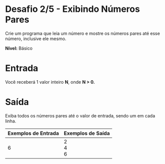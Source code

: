 # **Desafio 2/5 - Exibindo Números Pares**

Crie um programa que leia um número e mostre os números pares até esse número, inclusive ele mesmo.

**Nível:** Básico

# Entrada
Você receberá 1 valor inteiro __N__, onde __N > 0.__

# Saída
Exiba todos os números pares até o valor de entrada, sendo um em cada linha. 

| Exemplos de Entrada  | Exemplos de Saída |
|-------------------------|----------------------|
| 6  |  2<br>4<br>6 |
